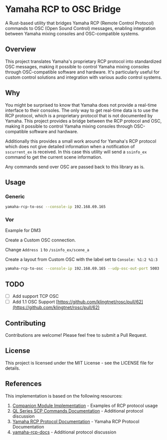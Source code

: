 # Yamaha RCP to OSC Bridge

A Rust-based utility that bridges Yamaha RCP (Remote Control Protocol) commands to OSC (Open Sound Control) messages, enabling integration between Yamaha mixing consoles and OSC-compatible systems.

## Overview

This project translates Yamaha's proprietary RCP protocol into standardized OSC messages, making it possible to control Yamaha mixing consoles through OSC-compatible software and hardware. It's particularly useful for custom control solutions and integration with various audio control systems.

## Why

You might be surprised to know that Yamaha does not provide a real-time interface to their consoles. The only way to get real-time data is to use the RCP protocol, which is a proprietary protocol that is not documented by Yamaha. This project provides a bridge between the RCP protocol and OSC, making it possible to control Yamaha mixing consoles through OSC-compatible software and hardware.

Additionally this provides a small work around for Yamaha's RCP protocol which does not give detailed information when a notification of `sscurrent_ex` is received. In this case this utility will send a `ssinfo_ex` command to get the current scene information.

Any commands send over OSC are passed back to this library as is.

## Usage

### Generic

```bash
yamaha-rcp-to-osc --console-ip 192.168.69.165
```

### Vor

Example for DM3

Create a Custom OSC connection.

Change `Address 1` to `/ssinfo_ex/scene_a`

Create a layout from Custom OSC with the label set to `Console: %1:2 %1:3`

```bash
yamaha-rcp-to-osc --console-ip 192.168.69.165 --udp-osc-out-port 5003
```



## TODO

- [ ] Add support TCP OSC
- [ ] Add 1.1 OSC Support [https://github.com/klingtnet/rosc/pull/62](https://github.com/klingtnet/rosc/pull/62)

## Contributing

Contributions are welcome! Please feel free to submit a Pull Request.

## License

This project is licensed under the MIT License - see the LICENSE file for details.

## References

This implementation is based on the following resources:

1. [Companion Module Implementation](https://github.com/bitfocus/companion-module-yamaha-rcp) - Examples of RCP protocol usage
2. [QL Series SCP Commands Documentation](https://discourse.checkcheckonetwo.com/t/ql-series-scp-commands/2266/21) - Additional protocol discussion
3. [Yamaha RCP Protocol Documentation](https://my.yamaha.com/files/download/other_assets/8/1623778/DME7_remote_control_protocol_spec_v100_en.pdf) - Yamaha RCP Protocol Documentation
4. [yamaha-rcp-docs](https://github.com/BrenekH/yamaha-rcp-docs) - Additional protocol discussion